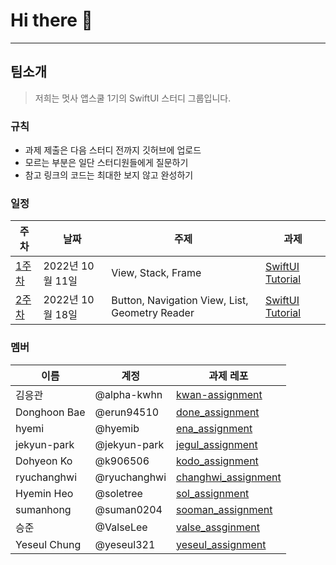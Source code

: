# Hi there 👋

---
## 팀소개
> 저희는 멋사 앱스쿨 1기의 SwiftUI 스터디 그룹입니다.

### 규칙
- 과제 제출은 다음 스터디 전까지 깃허브에 업로드
- 모르는 부분은 일단 스터디원들에게 질문하기
- 참고 링크의 코드는 최대한 보지 않고 완성하기

### 일정 
| 주차 | 날짜 | 주제 | 과제 | 
|---|---|---|---|
|[1주차](https://github.com/likelion-swiftui/notice_study/tree/main/20221011)|2022년 10월 11일|View, Stack, Frame|[SwiftUI Tutorial](https://github.com/likelion-swiftui/notice_assignment/tree/main/20221011)|
|[2주차](https://github.com/likelion-swiftui/notice_study/tree/main/20221018)|2022년 10월 18일|Button, Navigation View, List, Geometry Reader|[SwiftUI Tutorial](https://github.com/likelion-swiftui/notice_assignment/tree/main/20221018)|

### 멤버
|이름|계정|과제 레포|
|---|---|---|
|김응관|@alpha-kwhn|[kwan-assignment](https://github.com/likelion-swiftui/kwan-assignment)|
|Donghoon Bae|@erun94510|[done_assignment](https://github.com/likelion-swiftui/done_assignment)|
|hyemi|@hyemib|[ena_assignment](https://github.com/likelion-swiftui/ena_assignment)|
|jekyun-park|@jekyun-park|[jegul_assignment](https://github.com/likelion-swiftui/jegul_assignment)|
|Dohyeon Ko|@k906506|[kodo_assignment](https://github.com/likelion-swiftui/kodo_assignment)|
|ryuchanghwi|@ryuchanghwi|[changhwi_assignment](https://github.com/likelion-swiftui/changhwi_assignment)|
|Hyemin Heo|@soletree|[sol_assignment](https://github.com/likelion-swiftui/sol_assignment)|
|sumanhong|@suman0204|[sooman_assignment](https://github.com/likelion-swiftui/sooman_assignment)|
|승준|@ValseLee|[valse_assginment](https://github.com/likelion-swiftui/valse_assginment)|
|Yeseul Chung|@yeseul321|[yeseul_assignment](https://github.com/likelion-swiftui/yeseul_assignment)|
